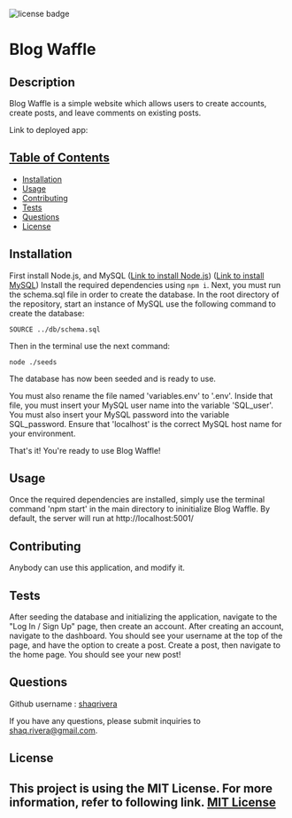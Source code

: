 ![license badge](https://img.shields.io/badge/license-MIT_License-blue)
  # Blog Waffle
  ## Description
  Blog Waffle is a simple website which allows users to create accounts, create posts, and leave comments on existing posts.

  Link to deployed app: <a href="https://blog-waffle.herokuapp.com/" target="_blank">
  ## Table of Contents
  - [Installation](#installation)
  - [Usage](#usage)
  - [Contributing](#contributing)
  - [Tests](#tests)
  - [Questions](#questions)
  - [License](#license)
  ## Installation

First install Node.js, and MySQL (<a href="https://nodejs.org/en/download/" target="_blank">Link to install Node.js</a>) (<a href="https://www.mysql.com/downloads/" target="_blank">Link to install MySQL</a>) Install the required dependencies using `npm i`. Next, you must run the schema.sql file in order to create the database. In the root directory of the repository, start an instance of MySQL use the following command to create the database:

`SOURCE ../db/schema.sql`

Then in the terminal use the next command:

`node ./seeds`

The database has now been seeded and is ready to use.

You must also rename the file named 'variables.env' to '.env'. Inside that file, you must insert your MySQL user name into the variable 'SQL_user'. You must also insert your MySQL password into the variable SQL_password. Ensure that 'localhost' is the correct MySQL host name for your environment.

That's it! You're ready to use Blog Waffle!
  
  ## Usage
  Once the required dependencies are installed, simply use the terminal command 'npm start' in the main directory to ininitialize Blog Waffle. By default, the server will run at http://localhost:5001/
  
  ## Contributing
  Anybody can use this application, and modify it.
  ## Tests
  After seeding the database and initializing the application, navigate to the "Log In / Sign Up" page, then create an account. After creating an account, navigate to the dashboard. You should see your username at the top of the page, and have the option to create a post. Create a post, then navigate to the home page. You should see your new post!
  
  ## Questions
  Github username : <a href="https://github.com/shaqrivera">shaqrivera</a>
  
  If you have any questions, please submit inquiries to <a href="mailto:shaq.rivera@gmail.com">shaq.rivera@gmail.com</a>.
  
  ## License
  This project is using the MIT License. For more information, refer to following link.
    [MIT License](https://spdx.org/licenses/MIT.htm)
  ---